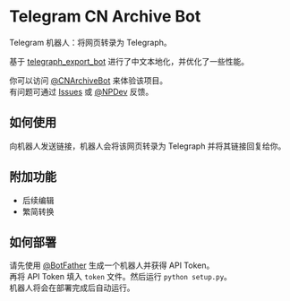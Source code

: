 # Telegram CN Archive Bot
Telegram 机器人：将网页转录为 Telegraph。

基于 [telegraph_export_bot](https://github.com/gaoyunzhi/telegraph_export_bot) 进行了中文本地化，并优化了一些性能。

你可以访问 [@CNArchiveBot](https://t.me/CNArchiveBot) 来体验该项目。  
有问题可通过 [Issues](https://github.com/NullPointerMaker/telegram_cn_archive_bot/issues) 或 [@NPDev](https://t.me/NPDev) 反馈。

## 如何使用

向机器人发送链接，机器人会将该网页转录为 Telegraph 并将其链接回复给你。

## 附加功能

* 后续编辑
* 繁简转换

## 如何部署

请先使用 [@BotFather](https://t.me/botfather) 生成一个机器人并获得 API Token。  
再将 API Token 填入 `token` 文件。然后运行 `python setup.py`。  
机器人将会在部署完成后自动运行。